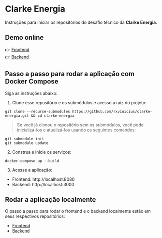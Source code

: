 # Clarke Energia

Instruções para iniciar os repositórios do desafio técnico da **Clarke Energia**.

## Demo online

👉 [Frontend](https://clarke-energia-frontend.vercel.app) <br>
👉 [Backend](https://clarke-energia-backend-8da448044f10.herokuapp.com)

## Passo a passo para rodar a aplicação com Docker Compose

Siga as instruções abaixo:

1. Clone esse repositório e os submódulos e acesso a raiz do projeto:

```
git clone --recurse-submodules https://github.com/rxvinicius/clarke-energia.git && cd clarke-energia
```

> Se você já clonou o repositório sem os submódulos, você pode inicializá-los e atualizá-los usando os seguintes comandos:

```
git submodule init
git submodule update

```

2. Construa e inicie os serviços:

```
docker-compose up --build
```

3. Acesse a aplicação:

- Frontend: http://localhost:8080
- Backend: http://localhost:3000

## Rodar a aplicação localmente

O passo a passo para rodar o frontend e o backend localmente estão em seus respectivos repositórios:

- [Frontend](https://github.com/rxvinicius/clarke-energia-frontend)
- [Backend](https://github.com/rxvinicius/clarke-energia-backend)
